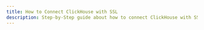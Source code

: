 ```yaml
---
title: How to Connect ClickHouse with SSL
description: Step-by-Step guide about how to connect ClickHouse with SSL
---
```


<IncludeBlock url="/blog/how-to-configure-clickhouse-ssl-connection" ></IncludeBlock>
